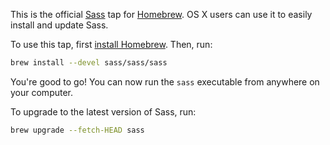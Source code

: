 This is the official [Sass][] tap for [Homebrew][]. OS X users can use it to
easily install and update Sass.

[Sass]: https://sass-lang.com
[Homebrew]: https://brew.sh

To use this tap, first [install Homebrew][Homebrew]. Then, run:

```sh
brew install --devel sass/sass/sass
```

You're good to go! You can now run the `sass` executable from anywhere on your
computer.

To upgrade to the latest version of Sass, run:

```sh
brew upgrade --fetch-HEAD sass
```
